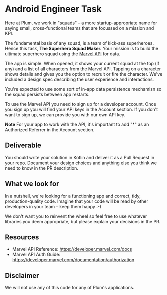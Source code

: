 Android Engineer Task
=====================

Here at Plum, we work in "[squads](https://labs.spotify.com/2014/03/27/spotify-engineering-culture-part-1/)" – a more startup-appropriate name for saying small, cross-functional teams that are focussed on a mission and KPI.

The fundamental basis of any squad, is a team of kick-ass superheroes. Hence this task,
**The Superhero Squad Maker.** Your mission is to build the ultimate superhero squad using
the [Marvel API](https://developer.marvel.com) for data.

The app is simple. When opened, it shows your current squad at the top (if any) and a list of all
characters from the Marvel API. Tapping on a character shows details and gives you the
option to recruit or fire the character. We've included a design spec describing the user
experience and interactions.

You're expected to use some sort of in-app data persistence mechamisn so the squad persists
between app restarts.

To use the Marvel API you need to sign up for a developer account. Once you sign up you
will find your API keys in the Account section. If you don't want to sign up, we can
provide you with our own API key.

**Note**
For your app to work with the API, it's important to add "*" as an Authorized Referrer
in the Account section.

Deliverable
-----------

You should write your solution in Kotlin and deliver it as a Pull Request in your repo.
Document your design choices and anything else you think we need to know in the PR description.

What we look for
----------------

In a nutshell, we're looking for a functioning app and correct, tidy, production-quality
code. Imagine that your code will be read by other developers in your team – keep them happy :-)

We don't want you to reinvent the wheel so feel free to use whatever libraries you deem
appropriate, but please explain your decisions in the PR.

Resources
---------
* Marvel API Reference: https://developer.marvel.com/docs
* Marvel API Auth Guide: https://developer.marvel.com/documentation/authorization

Disclaimer
----------

We will not use any of this code for any of Plum's applications.